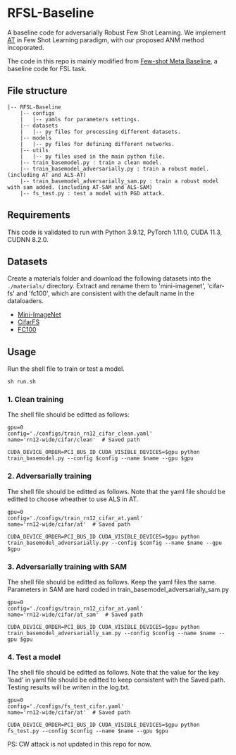 # RFSL-Baseline
A baseline code for adversarially Robust Few Shot Learning. We implement [AT](https://arxiv.org/abs/1706.06083) in Few Shot Learning paradigm, with our proposed ANM method incoporated.

The code in this repo is mainly modified from [Few-shot Meta Baseline](https://github.com/yinboc/few-shot-meta-baseline), a baseline code for FSL task.

## File structure

```
|-- RFSL-Baseline
    |-- configs
    |   |-- yamls for parameters settings.
    |-- datasets
    |   |-- py files for processing different datasets.
    |-- models
    |   |-- py files for defining different networks.
    |-- utils
    |   |-- py files used in the main python file.
    |-- train_basemodel.py : train a clean model.
    |-- train_basemodel_adversarially.py : train a robust model. (including AT and ALS-AT)
    |-- train_basemodel_adversarially_sam.py : train a robust model with sam added. (including AT-SAM and ALS-SAM)
    |-- fs_test.py : test a model with PGD attack.
```

## Requirements

This code is validated to run with Python 3.9.12, PyTorch 1.11.0, CUDA 11.3, CUDNN 8.2.0.

## Datasets

Create a materials folder and download the following datasets into the `./materials/` directory. Extract and rename them to 'mini-imagenet', 'cifar-fs' and 'fc100', which are consistent with the default name in the dataloaders.
- [Mini-ImageNet](https://mega.nz/file/rx0wGQyS#96sFlAr6yyv-9QQPCm5OBFbOm4XSD0t-HlmGaT5GaiE)
- [CifarFS](https://drive.google.com/file/d/1u2QQX0vNS7V_RyAv6rS4__GVePV8-AsS/view?usp=drive_link)
- [FC100](https://drive.google.com/file/d/1Pb6uXysgD4YmNo9H-yppYdAAxv_DJFVU/view?usp=drive_link)

## Usage

Run the shell file to train or test a model.

```shell
sh run.sh
```

### 1. Clean training

The shell file should be editted as follows:
```shell
gpu=0
config='./configs/train_rn12_cifar_clean.yaml'
name='rn12-wide/cifar/clean'  # Saved path

CUDA_DEVICE_ORDER=PCI_BUS_ID CUDA_VISIBLE_DEVICES=$gpu python train_basemodel.py --config $config --name $name --gpu $gpu
```

### 2. Adversarially training

The shell file should be editted as follows. Note that the yaml file should be editted to choose wheather to use ALS in AT.
```shell
gpu=0
config='./configs/train_rn12_cifar_at.yaml'
name='rn12-wide/cifar/at'  # Saved path

CUDA_DEVICE_ORDER=PCI_BUS_ID CUDA_VISIBLE_DEVICES=$gpu python train_basemodel_adversarially.py --config $config --name $name --gpu $gpu
```

### 3. Adversarially training with SAM

The shell file should be editted as follows. Keep the yaml files the same. Parameters in SAM are hard coded in train_basemodel_adversarially_sam.py
```shell
gpu=0
config='./configs/train_rn12_cifar_at.yaml'
name='rn12-wide/cifar/at_sam'  # Saved path

CUDA_DEVICE_ORDER=PCI_BUS_ID CUDA_VISIBLE_DEVICES=$gpu python train_basemodel_adversarially_sam.py --config $config --name $name --gpu $gpu
```

### 4. Test a model

The shell file should be editted as follows. Note that the value for the key 'load' in yaml file should be editted to keep consistent with the Saved path. Testing results will be writen in the log.txt.

```shell
gpu=0
config='./configs/fs_test_cifar.yaml'
name='rn12-wide/cifar/at'  # Saved path

CUDA_DEVICE_ORDER=PCI_BUS_ID CUDA_VISIBLE_DEVICES=$gpu python fs_test.py --config $config --name $name --gpu $gpu
```

PS: CW attack is not updated in this repo for now.


